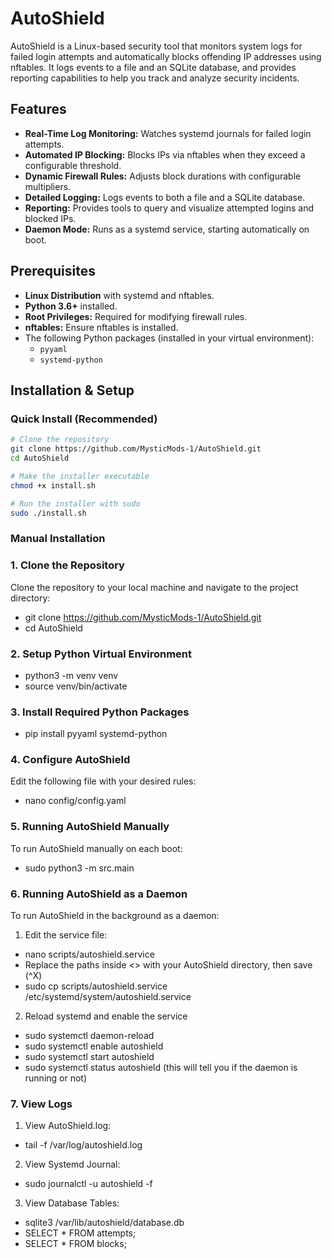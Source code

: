 # AutoShield

AutoShield is a Linux-based security tool that monitors system logs for failed login attempts 
and automatically blocks offending IP addresses using nftables. It logs events to a file and 
an SQLite database, and provides reporting capabilities to help you track and analyze security incidents.

## Features

- **Real-Time Log Monitoring:** Watches systemd journals for failed login attempts.
- **Automated IP Blocking:** Blocks IPs via nftables when they exceed a configurable threshold.
- **Dynamic Firewall Rules:** Adjusts block durations with configurable multipliers.
- **Detailed Logging:** Logs events to both a file and a SQLite database.
- **Reporting:** Provides tools to query and visualize attempted logins and blocked IPs.
- **Daemon Mode:** Runs as a systemd service, starting automatically on boot.

## Prerequisites

- **Linux Distribution** with systemd and nftables.
- **Python 3.6+** installed.
- **Root Privileges:** Required for modifying firewall rules.
- **nftables:** Ensure nftables is installed.
- The following Python packages (installed in your virtual environment):
  - `pyyaml`
  - `systemd-python`

## Installation & Setup

### Quick Install (Recommended)

``` bash
# Clone the repository
git clone https://github.com/MysticMods-1/AutoShield.git
cd AutoShield

# Make the installer executable
chmod +x install.sh

# Run the installer with sudo
sudo ./install.sh
```

### Manual Installation
### 1. Clone the Repository

Clone the repository to your local machine and navigate to the project directory:

- git clone https://github.com/MysticMods-1/AutoShield.git
- cd AutoShield

### 2. Setup Python Virtual Environment

- python3 -m venv venv
- source venv/bin/activate

### 3. Install Required Python Packages

- pip install pyyaml systemd-python

### 4. Configure AutoShield

Edit the following file with your desired rules:
- nano config/config.yaml

### 5. Running AutoShield Manually

To run AutoShield manually on each boot:
- sudo python3 -m src.main

### 6. Running AutoShield as a Daemon

To run AutoShield in the background as a daemon:

1. Edit the service file:
- nano scripts/autoshield.service
- Replace the paths inside <> with your AutoShield directory, then save (^X)
- sudo cp scripts/autoshield.service /etc/systemd/system/autoshield.service

2. Reload systemd and enable the service
- sudo systemctl daemon-reload
- sudo systemctl enable autoshield
- sudo systemctl start autoshield
- sudo systemctl status autoshield (this will tell you if the daemon is running or not)

### 7. View Logs

1. View AutoShield.log:
- tail -f /var/log/autoshield.log

2. View Systemd Journal:
- sudo journalctl -u autoshield -f

3. View Database Tables:
- sqlite3 /var/lib/autoshield/database.db
- SELECT * FROM attempts;
- SELECT * FROM blocks;
